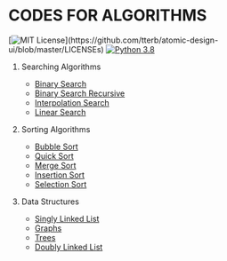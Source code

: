 # CODES FOR ALGORITHMS

[![MIT License](https://img.shields.io/apm/l/atomic-design-ui.svg?)](https://github.com/tterb/atomic-design-ui/blob/master/LICENSEs)
[![Python 3.8](https://img.shields.io/badge/python-3.7-blue.svg)](https://www.python.org/downloads/release/python-370/)

1. Searching Algorithms
    * [Binary Search](./search_algorithms/binary_search.py) 
    * [Binary Search Recursive](./search_algorithms/binary_search_recursive.py)
    * [Interpolation Search](./search_algorithms/interpolation_search.py)
    * [Linear Search](./search_algorithms/linear_search.py) 

2. Sorting Algorithms
    * [Bubble Sort](./sorting_algorithms/bubble_sort.py)
    * [Quick Sort](./sorting_algorithms/quick_sort.py)
    * [Merge Sort](./sorting_algorithms/merge_sort.py)
    * [Insertion Sort](./sorting_algorithms/insertion_sort.py)
    * [Selection Sort](./sorting_algorithms/selection_sort.py)

3. Data Structures
    * [Singly Linked List](./data_structures/linked_list.py)
    * [Graphs](./data_structures/graphs.py)
    * [Trees](./data_structures/trees.py)
    * [Doubly Linked List](./data_structures/doubly_linked_list.py)